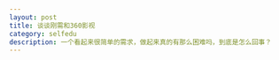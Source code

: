 ```yaml
---
layout: post
title: 谈谈刚需和360影视
category: selfedu
description: 一个看起来很简单的需求，做起来真的有那么困难吗，到底是怎么回事？
---
```




